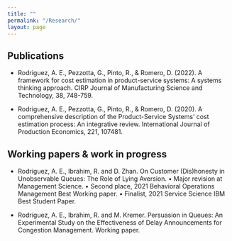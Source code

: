 ```yaml
---
title: ""
permalink: "/Research/"
layout: page
---
```


## Publications

- Rodriguez, A. E., Pezzotta, G., Pinto, R., & Romero, D. (2022). A framework for cost estimation in product-service systems: A systems thinking approach. CIRP Journal of Manufacturing Science and Technology, 38, 748-759.

- Rodriguez, A. E., Pezzotta, G., Pinto, R., & Romero, D. (2020). A comprehensive description of the Product-Service Systems’ cost estimation process: An integrative review. International Journal of Production Economics, 221, 107481.

## Working papers & work in progress

- Rodriguez, A. E., Ibrahim, R. and D. Zhan. On Customer (Dis)honesty in Unobservable Queues: The Role of Lying Aversion.
  •	Major revision at Management Science.
  •	Second place, 2021 Behavioral Operations Management Best Working paper.
  •	Finalist, 2021 Service Science IBM Best Student Paper.

- Rodriguez, A. E., Ibrahim, R. and  M. Kremer. Persuasion in Queues: An Experimental Study on the Effectiveness of Delay Announcements for Congestion Management. Working paper.
